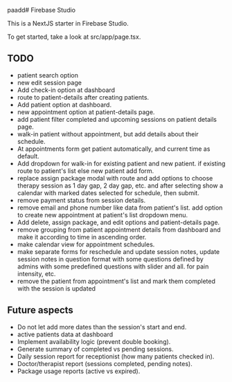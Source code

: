  paadd# Firebase Studio

This is a NextJS starter in Firebase Studio.

To get started, take a look at src/app/page.tsx.

## TODO
- patient search option
- new edit session page
- Add check-in option at dashboard
- route to patient-details after creating patients.
- Add patient option at dashboard.
- new appointment option at patient-details page.
- add patient filter completed and upcoming sessions on patient details page.
- walk-in patient without appointment, but add details about their schedule.
- At appointments form get patient automatically, and current time as default.
- Add dropdown for walk-in for existing patient and new patient. if existing route to patient's list else new patient add form.
- replace assign package modal with route and add options to choose therapy session as 1 day gap, 2 day gap, etc. and after selecting show a calendar with marked dates selected for schedule, then submit.
- remove payment status from session details.
- remove email and phone number like data from patient's list. add option to create new appointment at patient's list dropdown menu.
- Add delete, assign package, and edit options and patient-details page.
- remove grouping from patient appointment details from dashboard and make it according to time in ascending order.
- make calendar view for appointment schedules.
- make separate forms for reschedule and update session notes, update session notes in question format with some questions defined by admins with some predefined questions with slider and all. for pain intensity, etc.
- remove the patient from appointment's list and mark them completed with the session is updated


## Future aspects

- Do not let add more dates than the session's start and end.
- active patients data at dashboard
- Implement availability logic (prevent double booking).
- Generate summary of completed vs pending sessions.
- Daily session report for receptionist (how many patients checked in).
- Doctor/therapist report (sessions completed, pending notes).
- Package usage reports (active vs expired).

